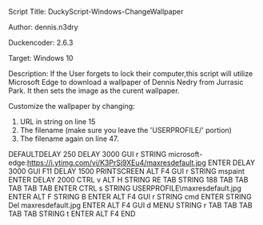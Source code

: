 Script Title: 
DuckyScript-Windows-ChangeWallpaper

Author: 
dennis.n3dry

Duckencoder: 
2.6.3

Target: 
Windows 10

Description: 
If the User forgets to lock their computer,this script will utilize Microsoft Edge to download a wallpaper of Dennis Nedry from Jurrasic Park. It then sets the image as the curent wallpaper.

Customize the wallpaper by changing:
1. URL in string on line 15
2. The filename (make sure you leave the 'USERPROFILE/' portion)
3. The filename again on line 47. 

DEFAULTDELAY 250
DELAY 3000
GUI r
STRING microsoft-edge:https://i.ytimg.com/vi/K3PrSj9XEu4/maxresdefault.jpg
ENTER
DELAY 3000
GUI F11
DELAY 1500
PRINTSCREEN
ALT F4
GUI r
STRING mspaint
ENTER
DELAY 2000
CTRL v
ALT H
STRING RE
TAB
STRING 188
TAB
TAB
TAB
TAB
TAB
ENTER
CTRL s
STRING USERPROFILE\maxresdefault.jpg
ENTER
ALT F
STRING B
ENTER
ALT F4
GUI r
STRING cmd
ENTER
STRING Del maxresdefault.jpg
ENTER
ALT F4
GUI d
MENU
STRING r
TAB
TAB
TAB
TAB
TAB
STRING t
ENTER
ALT F4
END